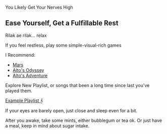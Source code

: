 You Likely Get Your Nerves High

## Ease Yourself, Get a Fulfillable Rest  

Rilak ae rilak... relax  

If you feel restless, play some simple-visual-rich games

I Recommend:
* [Mars](https://play.google.com/store/apps/details?id=com.pomelogames.MarsGame)
* [Alto's Odyssey](https://play.google.com/store/apps/details?id=com.noodlecake.altosodyssey)
* [Alto's Adventure](https://play.google.com/store/apps/details?id=com.noodlecake.altosadventure)

Explore New Playlist, or songs that been a long time since last you've played them. 

[Example Playlist 𝄞](https://open.spotify.com/playlist/0VOtOmb6QchBHOGbIVIVxH?si=9a9fc886ecd94160)

If your eyes are barely open, just close and sleep even for a bit.

After you awake, take some mints, either bubblegum or tea ok. 
Or just have a meal, keep in mind about sugar intake.
